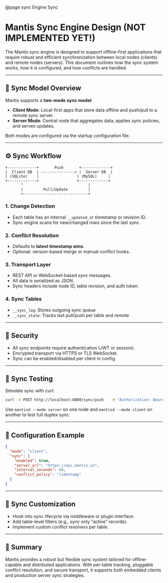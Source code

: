 @page sync Engine Sync

# Mantis Sync Engine Design (NOT IMPLEMENTED YET!)

The Mantis sync engine is designed to support offline-first applications that require robust and efficient synchronization between local nodes (clients) and remote nodes (servers). This document outlines how the sync system works, how it is configured, and how conflicts are handled.

---

## 🔄 Sync Model Overview

Mantis supports a **two-mode sync model**:
- **Client Mode**: Local-first apps that store data offline and push/pull to a remote sync server.
- **Server Mode**: Central node that aggregates data, applies sync policies, and serves updates.

Both modes are configured via the startup configuration file.

---

## ⚙️ Sync Workflow

```
+-------------+       Push       +-------------+
|  Client DB  | ---------------> |  Server DB  |
| (SQLite)    |                 | (MySQL)     |
+-------------+                 +-------------+
       ^                             |
       |         Pull/Update         |
       +-----------------------------+
```



### 1. **Change Detection**
- Each table has an internal `__updated_at` timestamp or revision ID.
- Sync engine scans for new/changed rows since the last sync.

### 2. **Conflict Resolution**
- Defaults to **latest timestamp wins**.
- Optional: version-based merge or manual conflict hooks.

### 3. **Transport Layer**
- REST API or WebSocket-based sync messages.
- All data is serialized as JSON.
- Sync headers include node ID, table revision, and auth token.

### 4. **Sync Tables**
- `__sync_log`: Stores outgoing sync queue
- `__sync_state`: Tracks last pull/push per table and remote

---

## 🔐 Security

- All sync endpoints require authentication (JWT or session).
- Encrypted transport via HTTPS or TLS WebSocket.
- Sync can be enabled/disabled per client in config.

---

## 🧪 Sync Testing

Simulate sync with curl:

```bash
curl -X POST http://localhost:8080/sync/push   -H "Authorization: Bearer <token>"   -d @sync_payload.json
```

Use `mantisd --mode server` on one node and `mantisd --mode client` on another to test full duplex sync.

---

## 🔧 Configuration Example

```json
{
  "mode": "client",
  "sync": {
    "enabled": true,
    "server_url": "https://api.mantis.io",
    "interval_seconds": 60,
    "conflict_policy": "timestamp"
  }
}
```

---

## 📌 Sync Customization

- Hook into sync lifecycle via middleware or plugin interface.
- Add table-level filters (e.g., sync only "active" records).
- Implement custom conflict resolvers per table.

---

## 🏁 Summary

Mantis provides a robust but flexible sync system tailored for offline-capable and distributed applications. With per-table tracking, pluggable conflict resolution, and secure transport, it supports both embedded clients and production server sync strategies.
